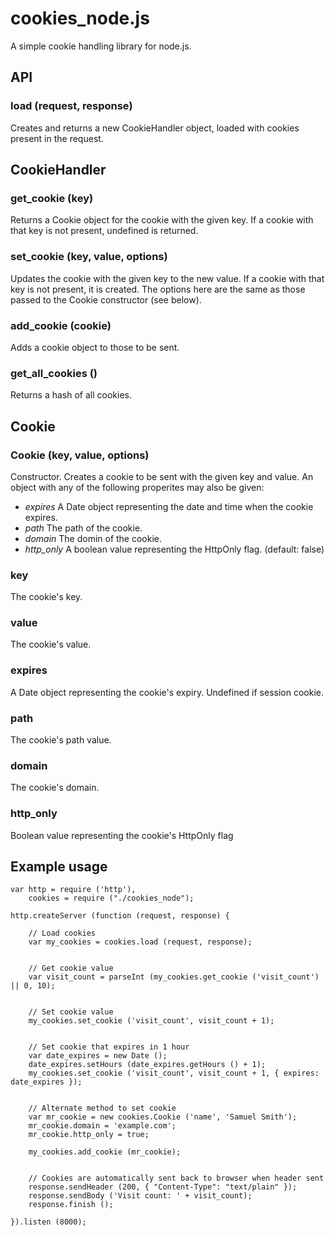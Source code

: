 

cookies_node.js
===============

A simple cookie handling library for node.js.



API
---

### load (request, response)

Creates and returns a new CookieHandler object, loaded with cookies present in the request.



CookieHandler
-------------

### get_cookie (key)

Returns a Cookie object for the cookie with the given key. If a cookie with that key is not present, undefined is returned. 

### set_cookie (key, value, options)

Updates the cookie with the given key to the new value. If a cookie with that key is not present, it is created. The options here are the same as those passed to the Cookie constructor (see below).

### add_cookie (cookie)

Adds a cookie object to those to be sent.

### get_all_cookies ()

Returns a hash of all cookies.



Cookie
------

### Cookie (key, value, options)

Constructor. Creates a cookie to be sent with the given key and value. An object with any of the following properites may also be given: 

* _expires_ A Date object representing the date and time when the cookie expires.
* _path_ The path of the cookie.
* _domain_ The domin of the cookie.
* _http_only_ A boolean value representing the HttpOnly flag. (default: false)

### key

The cookie's key.

### value

The cookie's value.

### expires

A Date object representing the cookie's expiry. Undefined if session cookie.

### path

The cookie's path value.

### domain

The cookie's domain.

### http_only

Boolean value representing the cookie's HttpOnly flag



Example usage
-------------

	var http = require ('http'),
		cookies = require ("./cookies_node");

	http.createServer (function (request, response) {

		// Load cookies
		var my_cookies = cookies.load (request, response);
	
		
		// Get cookie value
		var visit_count = parseInt (my_cookies.get_cookie ('visit_count') || 0, 10);
				
	
		// Set cookie value
		my_cookies.set_cookie ('visit_count', visit_count + 1);
		
	
		// Set cookie that expires in 1 hour
		var date_expires = new Date ();
		date_expires.setHours (date_expires.getHours () + 1);
		my_cookies.set_cookie ('visit_count', visit_count + 1, { expires: date_expires });
		
	
		// Alternate method to set cookie
		var mr_cookie = new cookies.Cookie ('name', 'Samuel Smith');
		mr_cookie.domain = 'example.com';
		mr_cookie.http_only = true;
	
		my_cookies.add_cookie (mr_cookie);
	
	
		// Cookies are automatically sent back to browser when header sent	
		response.sendHeader (200, { "Content-Type": "text/plain" });
		response.sendBody ('Visit count: ' + visit_count);
		response.finish ();

	}).listen (8000);

